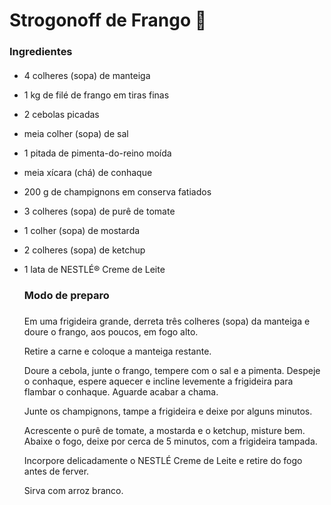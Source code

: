 # Strogonoff de Frango :chicken:

### Ingredientes

#### 

- 4 colheres (sopa) de manteiga 

- 1 kg de filé de frango em tiras finas 

- 2 cebolas picadas 

- meia colher (sopa) de sal 

- 1 pitada de pimenta-do-reino moída 

- meia xícara (chá) de conhaque 

- 200 g de champignons em conserva fatiados 

- 3 colheres (sopa) de purê de tomate 

- 1 colher (sopa) de mostarda 

- 2 colheres (sopa) de ketchup 

- 1 lata de NESTLÉ® Creme de Leite 

  

  ### Modo de preparo

  ### 

  Em uma frigideira grande, derreta três colheres (sopa) da manteiga e doure o frango, aos poucos, em fogo alto. 

  Retire a carne e coloque a manteiga restante. 

  Doure a cebola, junte o frango, tempere com o sal e a  pimenta. Despeje o conhaque, espere aquecer e incline levemente a  frigideira para flambar o conhaque. Aguarde acabar a chama.

  Junte os champignons, tampe a frigideira e deixe por alguns minutos. 

  Acrescente o purê de tomate, a mostarda e o ketchup,  misture bem. Abaixe o fogo, deixe por cerca de 5 minutos, com a  frigideira tampada. 

  Incorpore delicadamente o NESTLÉ Creme de Leite e retire do fogo antes de ferver.

  Sirva com arroz branco.

  